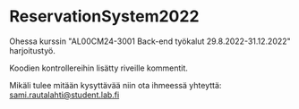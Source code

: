 # ReservationSystem2022

Ohessa kurssin "AL00CM24-3001 Back-end työkalut 29.8.2022-31.12.2022" harjoitustyö.


Koodien kontrollereihin lisätty riveille kommentit.

Mikäli tulee mitään kysyttävää niin ota ihmeessä yhteyttä: sami.rautalahti@student.lab.fi
